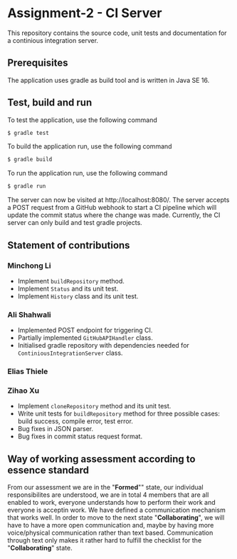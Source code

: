 # Assignment-2 - CI Server
This repository contains the source code, unit tests and documentation for a continious integration server.

## Prerequisites
The application uses gradle as build tool and is written in Java SE 16.
## Test, build and run
To test the application, use the following command
```sh
$ gradle test
```
To build the application run, use the following command
```sh
$ gradle build
```
To run the application run, use the following command
```sh
$ gradle run
```
The server can now be visited at http://localhost:8080/.
The server accepts a POST request from a GitHub webhook to start a CI pipeline which will update the commit status where the change was made. Currently, the CI server can only build and test gradle projects.
## Statement of contributions
### Minchong Li

- Implement `buildRepository` method.
- Implement `Status` and its unit test.
- Implement `History` class and its unit test.

### Ali Shahwali
- Implemented POST endpoint for triggering CI.
- Partially implemented `GitHubAPIHandler` class.
- Initialised gradle repository with dependencies needed for `ContiniousIntegrationServer` class.

### Elias Thiele

### Zihao Xu
- Implement `cloneRepository` method and its unit test.
- Write unit tests for `buildRepository` method for three possible cases: build success, compile error, test error.
- Bug fixes in JSON parser.
- Bug fixes in commit status request format. 

## Way of working assessment according to essence standard
From our assessment we are in the "**Formed**"" state, our individual responsibilites are understood, we are in total 4 members that are all enabled to work, everyone understands how to perform their work and everyone is acceptin work. We have defined a communication mechanism that works well. In order to move to the next state "**Collaborating**", we will have to have a more open communication and, maybe by having more voice/physical communication rather than text based. Communication through text only makes it rather hard to fulfill the checklist for the "**Collaborating**" state.